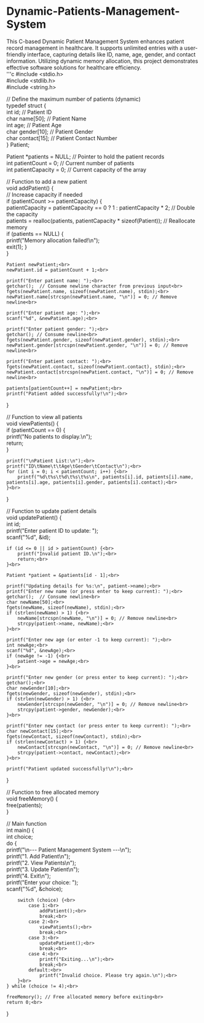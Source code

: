 # Dynamic-Patients-Management-System<br>

This C-based Dynamic Patient Management System enhances patient record management in healthcare. It supports unlimited entries with a user-friendly interface, capturing details like ID, name, age, gender, and contact information. Utilizing dynamic memory allocation, this project demonstrates effective software solutions for healthcare efficiency.<br>
'''c
#include <stdio.h><br>
#include <stdlib.h><br>
#include <string.h><br>

// Define the maximum number of patients (dynamic)<br>
typedef struct {<br>
    int id;                 // Patient ID<br>
    char name[50];         // Patient Name<br>
    int age;               // Patient Age<br>
    char gender[10];       // Patient Gender<br>
    char contact[15];      // Patient Contact Number<br>
} Patient;<br>

Patient *patients = NULL; // Pointer to hold the patient records<br>
int patientCount = 0;     // Current number of patients<br>
int patientCapacity = 0;  // Current capacity of the array<br>

// Function to add a new patient<br>
void addPatient() {<br>
    // Increase capacity if needed<br>
    if (patientCount >= patientCapacity) {<br>
        patientCapacity = patientCapacity == 0 ? 1 : patientCapacity * 2; // Double the capacity<br>
        patients = realloc(patients, patientCapacity * sizeof(Patient)); // Reallocate memory<br>
        if (patients == NULL) {<br>
            printf("Memory allocation failed!\n");<br>
            exit(1);
        }<br>
    }<br>

    Patient newPatient;<br>
    newPatient.id = patientCount + 1;<br>

    printf("Enter patient name: ");<br>
    getchar();  // Consume newline character from previous input<br>
    fgets(newPatient.name, sizeof(newPatient.name), stdin);<br>
    newPatient.name[strcspn(newPatient.name, "\n")] = 0; // Remove newline<br>

    printf("Enter patient age: ");<br>
    scanf("%d", &newPatient.age);<br>

    printf("Enter patient gender: ");<br>
    getchar(); // Consume newline<br>
    fgets(newPatient.gender, sizeof(newPatient.gender), stdin);<br>
    newPatient.gender[strcspn(newPatient.gender, "\n")] = 0; // Remove newline<br>

    printf("Enter patient contact: ");<br>
    fgets(newPatient.contact, sizeof(newPatient.contact), stdin);<br>
    newPatient.contact[strcspn(newPatient.contact, "\n")] = 0; // Remove newline<br>

    patients[patientCount++] = newPatient;<br>
    printf("Patient added successfully!\n");<br>
}<br>

// Function to view all patients<br>
void viewPatients() {<br>
    if (patientCount == 0) {<br>
        printf("No patients to display.\n");<br>
        return;<br>
    }<br>

    printf("\nPatient List:\n");<br>
    printf("ID\tName\t\tAge\tGender\tContact\n");<br>
    for (int i = 0; i < patientCount; i++) {<br>
        printf("%d\t%s\t%d\t%s\t%s\n", patients[i].id, patients[i].name, patients[i].age, patients[i].gender, patients[i].contact);<br>
    }<br>
}<br>

// Function to update patient details<br>
void updatePatient() {<br>
    int id;<br>
    printf("Enter patient ID to update: ");<br>
    scanf("%d", &id);<br>

    if (id <= 0 || id > patientCount) {<br>
        printf("Invalid patient ID.\n");<br>
        return;<br>
    }<br>

    Patient *patient = &patients[id - 1];<br>

    printf("Updating details for %s:\n", patient->name);<br>
    printf("Enter new name (or press enter to keep current): ");<br>
    getchar();  // Consume newline<br>
    char newName[50];<br>
    fgets(newName, sizeof(newName), stdin);<br>
    if (strlen(newName) > 1) {<br>
        newName[strcspn(newName, "\n")] = 0; // Remove newline<br>
        strcpy(patient->name, newName);<br>
    }<br>

    printf("Enter new age (or enter -1 to keep current): ");<br>
    int newAge;<br>
    scanf("%d", &newAge);<br>
    if (newAge != -1) {<br>
        patient->age = newAge;<br>
    }<br>

    printf("Enter new gender (or press enter to keep current): ");<br>
    getchar();<br>
    char newGender[10];<br>
    fgets(newGender, sizeof(newGender), stdin);<br>
    if (strlen(newGender) > 1) {<br>
        newGender[strcspn(newGender, "\n")] = 0; // Remove newline<br>
        strcpy(patient->gender, newGender);<br>
    }<br>

    printf("Enter new contact (or press enter to keep current): ");<br>
    char newContact[15];<br>
    fgets(newContact, sizeof(newContact), stdin);<br>
    if (strlen(newContact) > 1) {<br>
        newContact[strcspn(newContact, "\n")] = 0; // Remove newline<br>
        strcpy(patient->contact, newContact);<br>
    }<br>

    printf("Patient updated successfully!\n");<br>
}<br>

// Function to free allocated memory<br>
void freeMemory() {<br>
    free(patients);<br>
}<br>

// Main function<br>
int main() {<br>
    int choice;<br>
    do {<br>
        printf("\n--- Patient Management System ---\n");<br>
        printf("1. Add Patient\n");<br>
        printf("2. View Patients\n");<br>
        printf("3. Update Patient\n");<br>
        printf("4. Exit\n");<br>
        printf("Enter your choice: ");<br>
        scanf("%d", &choice);<br>

        switch (choice) {<br>
            case 1:<br>
                addPatient();<br>
                break;<br>
            case 2:<br>
                viewPatients();<br>
                break;<br>
            case 3:<br>
                updatePatient();<br>
                break;<br>
            case 4:<br>
                printf("Exiting...\n");<br>
                break;<br>
            default:<br>
                printf("Invalid choice. Please try again.\n");<br>
        }<br>
    } while (choice != 4);<br>

    freeMemory(); // Free allocated memory before exiting<br>
    return 0;<br>
}<br>
